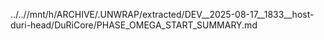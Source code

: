 ../..//mnt/h/ARCHIVE/.UNWRAP/extracted/DEV__2025-08-17__1833__host-duri-head/DuRiCore/PHASE_OMEGA_START_SUMMARY.md
